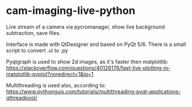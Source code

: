 # cam-imaging-live-python
Live stream of a camera via pycromanager, show live background subtraction, save files.

Interface is made with QtDesigner and based on PyQt 5/6. There is a small script to convert .ui to .py

Pyqtgraph is used to show 2d images, as it's faster then matplotlib: https://stackoverflow.com/questions/40126176/fast-live-plotting-in-matplotlib-pyplot?noredirect=1&lq=1

Multithreading is used also, according to: https://www.pythonguis.com/tutorials/multithreading-pyqt-applications-qthreadpool/
